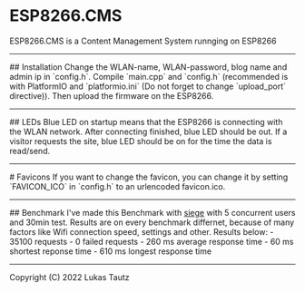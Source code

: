 # ESP8266.CMS
ESP8266.CMS is a Content Management System runnging on ESP8266
<hr>
## Installation
Change the WLAN-name, WLAN-password, blog name and admin ip in `config.h`. Compile `main.cpp` and `config.h` (recommended is with PlatformIO and `platformio.ini` (Do not forget to change `upload_port` directive)). Then upload the firmware on the ESP8266.
<hr>
## LEDs
Blue LED on startup means that the ESP8266 is connecting with the WLAN network. After connecting finished, blue LED should be out. If a visitor requests the site, blue LED should be on for the time the data is read/send.
<hr>
# Favicons
If you want to change the favicon, you can change it by setting `FAVICON_ICO` in `config.h` to an urlencoded favicon.ico.
<hr>
## Benchmark
I've made this Benchmark with <a href="https://github.com/JoeDog/siege">siege</a> with 5 concurrent users and 30min test. Results are on every benchmark differnet, because of many factors like Wifi connection speed, settings and other. Results below:
- 35100 requests
- 0 failed requests
- 260 ms average response time
- 60 ms shortest reponse time
- 610 ms longest response time
<hr>
Copyright (C) 2022 Lukas Tautz